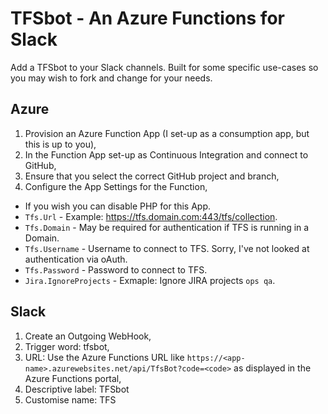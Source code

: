# TFSbot - An Azure Functions for Slack

Add a TFSbot to your Slack channels. Built for some specific use-cases so you may wish to fork and change for your needs.

## Azure

1. Provision an Azure Function App (I set-up as a consumption app, but this is up to you),
2. In the Function App set-up as Continuous Integration and connect to GitHub,
3. Ensure that you select the correct GitHub project and branch,
4. Configure the App Settings for the Function,
* If you wish you can disable PHP for this App.
* `Tfs.Url` - Example: https://tfs.domain.com:443/tfs/collection.
* `Tfs.Domain` - May be required for authentication if TFS is running in a Domain.
* `Tfs.Username` - Username to connect to TFS. Sorry, I've not looked at authentication via oAuth.
* `Tfs.Password` - Password to connect to TFS.
* `Jira.IgnoreProjects` - Exmaple: Ignore JIRA projects `ops qa`.

## Slack

1. Create an Outgoing WebHook,
2. Trigger word: tfsbot,
3. URL: Use the Azure Functions URL like `https://<app-name>.azurewebsites.net/api/TfsBot?code=<code>` as displayed in the Azure Functions portal,
4. Descriptive label: TFSbot
5. Customise name: TFS
